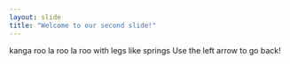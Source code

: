 ```yaml
---
layout: slide
title: "Welcome to our second slide!"
---
```

kanga roo la roo la roo with legs like springs
Use the left arrow to go back!
